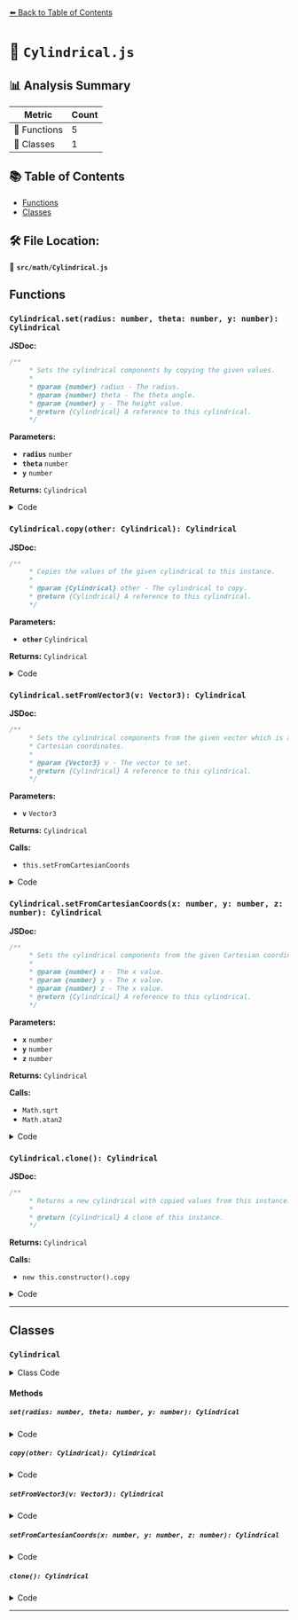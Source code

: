 [⬅️ Back to Table of Contents](../../index.md)

# 📄 `Cylindrical.js`

## 📊 Analysis Summary

| Metric | Count |
|--------|-------|
| 🔧 Functions | 5 |
| 🧱 Classes | 1 |

## 📚 Table of Contents

- [Functions](#functions)
- [Classes](#classes)

## 🛠️ File Location:
📂 **`src/math/Cylindrical.js`**

## Functions

### `Cylindrical.set(radius: number, theta: number, y: number): Cylindrical`

**JSDoc:**
```typescript
/**
	 * Sets the cylindrical components by copying the given values.
	 *
	 * @param {number} radius - The radius.
	 * @param {number} theta - The theta angle.
	 * @param {number} y - The height value.
	 * @return {Cylindrical} A reference to this cylindrical.
	 */
```

**Parameters:**

- **`radius`** `number`
- **`theta`** `number`
- **`y`** `number`

**Returns:** `Cylindrical`

<details><summary>Code</summary>

```typescript
set( radius, theta, y ) {

		this.radius = radius;
		this.theta = theta;
		this.y = y;

		return this;

	}
```
</details>

### `Cylindrical.copy(other: Cylindrical): Cylindrical`

**JSDoc:**
```typescript
/**
	 * Copies the values of the given cylindrical to this instance.
	 *
	 * @param {Cylindrical} other - The cylindrical to copy.
	 * @return {Cylindrical} A reference to this cylindrical.
	 */
```

**Parameters:**

- **`other`** `Cylindrical`

**Returns:** `Cylindrical`

<details><summary>Code</summary>

```typescript
copy( other ) {

		this.radius = other.radius;
		this.theta = other.theta;
		this.y = other.y;

		return this;

	}
```
</details>

### `Cylindrical.setFromVector3(v: Vector3): Cylindrical`

**JSDoc:**
```typescript
/**
	 * Sets the cylindrical components from the given vector which is assumed to hold
	 * Cartesian coordinates.
	 *
	 * @param {Vector3} v - The vector to set.
	 * @return {Cylindrical} A reference to this cylindrical.
	 */
```

**Parameters:**

- **`v`** `Vector3`

**Returns:** `Cylindrical`

**Calls:**

- `this.setFromCartesianCoords`

<details><summary>Code</summary>

```typescript
setFromVector3( v ) {

		return this.setFromCartesianCoords( v.x, v.y, v.z );

	}
```
</details>

### `Cylindrical.setFromCartesianCoords(x: number, y: number, z: number): Cylindrical`

**JSDoc:**
```typescript
/**
	 * Sets the cylindrical components from the given Cartesian coordinates.
	 *
	 * @param {number} x - The x value.
	 * @param {number} y - The x value.
	 * @param {number} z - The x value.
	 * @return {Cylindrical} A reference to this cylindrical.
	 */
```

**Parameters:**

- **`x`** `number`
- **`y`** `number`
- **`z`** `number`

**Returns:** `Cylindrical`

**Calls:**

- `Math.sqrt`
- `Math.atan2`

<details><summary>Code</summary>

```typescript
setFromCartesianCoords( x, y, z ) {

		this.radius = Math.sqrt( x * x + z * z );
		this.theta = Math.atan2( x, z );
		this.y = y;

		return this;

	}
```
</details>

### `Cylindrical.clone(): Cylindrical`

**JSDoc:**
```typescript
/**
	 * Returns a new cylindrical with copied values from this instance.
	 *
	 * @return {Cylindrical} A clone of this instance.
	 */
```

**Returns:** `Cylindrical`

**Calls:**

- `new this.constructor().copy`

<details><summary>Code</summary>

```typescript
clone() {

		return new this.constructor().copy( this );

	}
```
</details>


---

## Classes

### `Cylindrical`

<details><summary>Class Code</summary>

```ts
class Cylindrical {

	/**
	 * Constructs a new cylindrical.
	 *
	 * @param {number} [radius=1] - The distance from the origin to a point in the x-z plane.
	 * @param {number} [theta=0] - A counterclockwise angle in the x-z plane measured in radians from the positive z-axis.
	 * @param {number} [y=0] - The height above the x-z plane.
	 */
	constructor( radius = 1, theta = 0, y = 0 ) {

		/**
		 * The distance from the origin to a point in the x-z plane.
		 *
		 * @type {number}
		 * @default 1
		 */
		this.radius = radius;

		/**
		 * A counterclockwise angle in the x-z plane measured in radians from the positive z-axis.
		 *
		 * @type {number}
		 * @default 0
		 */
		this.theta = theta;

		/**
		 * The height above the x-z plane.
		 *
		 * @type {number}
		 * @default 0
		 */
		this.y = y;

	}

	/**
	 * Sets the cylindrical components by copying the given values.
	 *
	 * @param {number} radius - The radius.
	 * @param {number} theta - The theta angle.
	 * @param {number} y - The height value.
	 * @return {Cylindrical} A reference to this cylindrical.
	 */
	set( radius, theta, y ) {

		this.radius = radius;
		this.theta = theta;
		this.y = y;

		return this;

	}

	/**
	 * Copies the values of the given cylindrical to this instance.
	 *
	 * @param {Cylindrical} other - The cylindrical to copy.
	 * @return {Cylindrical} A reference to this cylindrical.
	 */
	copy( other ) {

		this.radius = other.radius;
		this.theta = other.theta;
		this.y = other.y;

		return this;

	}

	/**
	 * Sets the cylindrical components from the given vector which is assumed to hold
	 * Cartesian coordinates.
	 *
	 * @param {Vector3} v - The vector to set.
	 * @return {Cylindrical} A reference to this cylindrical.
	 */
	setFromVector3( v ) {

		return this.setFromCartesianCoords( v.x, v.y, v.z );

	}

	/**
	 * Sets the cylindrical components from the given Cartesian coordinates.
	 *
	 * @param {number} x - The x value.
	 * @param {number} y - The x value.
	 * @param {number} z - The x value.
	 * @return {Cylindrical} A reference to this cylindrical.
	 */
	setFromCartesianCoords( x, y, z ) {

		this.radius = Math.sqrt( x * x + z * z );
		this.theta = Math.atan2( x, z );
		this.y = y;

		return this;

	}

	/**
	 * Returns a new cylindrical with copied values from this instance.
	 *
	 * @return {Cylindrical} A clone of this instance.
	 */
	clone() {

		return new this.constructor().copy( this );

	}

}
```
</details>

#### Methods

##### `set(radius: number, theta: number, y: number): Cylindrical`

<details><summary>Code</summary>

```ts
set( radius, theta, y ) {

		this.radius = radius;
		this.theta = theta;
		this.y = y;

		return this;

	}
```
</details>

##### `copy(other: Cylindrical): Cylindrical`

<details><summary>Code</summary>

```ts
copy( other ) {

		this.radius = other.radius;
		this.theta = other.theta;
		this.y = other.y;

		return this;

	}
```
</details>

##### `setFromVector3(v: Vector3): Cylindrical`

<details><summary>Code</summary>

```ts
setFromVector3( v ) {

		return this.setFromCartesianCoords( v.x, v.y, v.z );

	}
```
</details>

##### `setFromCartesianCoords(x: number, y: number, z: number): Cylindrical`

<details><summary>Code</summary>

```ts
setFromCartesianCoords( x, y, z ) {

		this.radius = Math.sqrt( x * x + z * z );
		this.theta = Math.atan2( x, z );
		this.y = y;

		return this;

	}
```
</details>

##### `clone(): Cylindrical`

<details><summary>Code</summary>

```ts
clone() {

		return new this.constructor().copy( this );

	}
```
</details>


---
